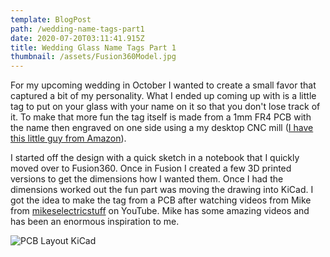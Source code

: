 ```yaml
---
template: BlogPost
path: /wedding-name-tags-part1
date: 2020-07-20T03:11:41.915Z
title: Wedding Glass Name Tags Part 1
thumbnail: /assets/Fusion360Model.jpg
---
```

For my upcoming wedding in October I wanted to create a small favor that captured a bit of my personality. What I ended up coming up with is a little tag to put on your glass with your name on it so that you don't lose track of it. To make that more fun the tag itself is made from a 1mm FR4 PCB with the name then engraved on one side using a my desktop CNC mill ([I have this little guy from Amazon](https://www.amazon.com/gp/product/B07JZ7PHF2/ref=ppx_yo_dt_b_asin_title_o08_s00?ie=UTF8&psc=1)).

I started off the design with a quick sketch in a notebook that I quickly moved over to Fusion360. Once in Fusion I created a few 3D printed versions to get the dimensions how I wanted them. Once I had the dimensions worked out the fun part was moving the drawing into KiCad. I got the idea to make the tag from a PCB after watching videos from Mike from [mikeselectricstuff](https://www.youtube.com/user/mikeselectricstuff/) on YouTube. Mike has some amazing videos and has been an enormous inspiration to me.

![PCB Layout KiCad](/assets/PCB.jpg "KiCad PCB")
